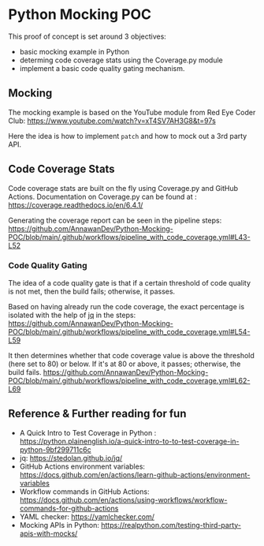 # Python Mocking POC
This proof of concept is set around 3 objectives:
- basic mocking example in Python
- determing code coverage stats using the Coverage.py module
- implement a basic code quality gating mechanism.


## Mocking
The mocking example is based on the YouTube module from Red Eye Coder Club:
https://www.youtube.com/watch?v=xT4SV7AH3G8&t=97s

Here the idea is how to implement `patch` and how to mock out a 3rd party API.


## Code Coverage Stats
Code coverage stats are built on the fly using Coverage.py and GitHub Actions.  Documentation on Coverage.py can be found at : https://coverage.readthedocs.io/en/6.4.1/

Generating the coverage report can be seen in the pipeline steps: https://github.com/AnnawanDev/Python-Mocking-POC/blob/main/.github/workflows/pipeline_with_code_coverage.yml#L43-L52


### Code Quality Gating
The idea of a code quality gate is that if a certain threshold of code quality is not met, then the build fails; otherwise, it passes.

Based on having already run the code coverage, the exact percentage is isolated with the help of [jq](https://stedolan.github.io/jq/) in the steps: https://github.com/AnnawanDev/Python-Mocking-POC/blob/main/.github/workflows/pipeline_with_code_coverage.yml#L54-L59 

It then determines whether that code coverage value is above the threshold (here set to 80) or below.  If it's at 80 or above, it passes; otherwise, the build fails.  https://github.com/AnnawanDev/Python-Mocking-POC/blob/main/.github/workflows/pipeline_with_code_coverage.yml#L62-L69


## Reference & Further reading for fun
* A Quick Intro to Test Coverage in Python : https://python.plainenglish.io/a-quick-intro-to-to-test-coverage-in-python-9bf299711c6c
* jq: https://stedolan.github.io/jq/
* GitHub Actions environment variables: https://docs.github.com/en/actions/learn-github-actions/environment-variables
* Workflow commands in GitHub Actions: https://docs.github.com/en/actions/using-workflows/workflow-commands-for-github-actions
* YAML checker: https://yamlchecker.com/
* Mocking APIs in Python: https://realpython.com/testing-third-party-apis-with-mocks/
